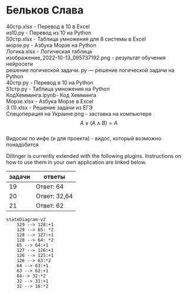 # Бельков Слава
40стр.xlsx - Перевод в 10 в Excel        
из10.py - Перевод из 10 на Python        
50стр.xlsx - Таблица умножения для 8 системы в Excel            
морзе.py - Азбука Морзе на Python          
Логика.xlsx - Логическая таблица       
изображение_2022-10-13_095737192.png - результат обучения нейросети          
решение логической задачи. py — решение логической задачи на Python     
40стр.py - Перевод в 10 на Python      
51стр.py - Таблица умножения на Python          
КодХемминга.ipynb- Код Хемминга      
Морзе.xlsx - Азбука Морзе в Excel       
3 (1).xlsx - Решение задачи из ЕГЭ        
Спецоперация на Украине.png - заставка на компьютере              
$$A\vee \left( A\wedge B \right)=A$$        
Видосик по инфе (и для проекта) - видос, который возможно понадобится


Dillinger is currently extended with the following plugins.
Instructions on how to use them in your own application are linked below.

| задачи | ответы |
| ------ | ------ |
| 19 | Ответ: 64 |
| 20 | Ответ: 32,64 |
| 21 | Ответ: 62 |



```mermaid 
stateDiagram-v2
    129 --> 128:+1
    129 --> 65: *2
    128 --> 127:+1
    128 --> 64: *2
    65 --> 64:+1
    127 --> 126:+1
    126 --> 125:+1
    126 --> 63:*2
    64 --> 63:+1
    63 --> 62:+1
    64--> 32:*2
    32 --> 31:+1
    32 --> 16:*2
```

